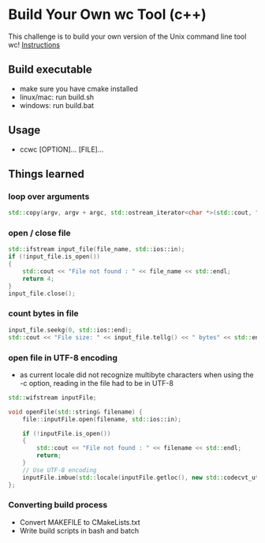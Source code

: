 # Build Your Own wc Tool (c++)
This challenge is to build your own version of the Unix command line tool wc!
[Instructions](https://codingchallenges.fyi/challenges/challenge-wc)


## Build executable

- make sure you have cmake installed
- linux/mac: run build.sh
- windows: run build.bat

## Usage
- ccwc [OPTION]... [FILE]...

## Things learned

### loop over arguments
```cpp
std::copy(argv, argv + argc, std::ostream_iterator<char *>(std::cout, "\n"));
```
### open / close file
```cpp
std::ifstream input_file(file_name, std::ios::in);
if (!input_file.is_open())
{
    std::cout << "File not found : " << file_name << std::endl;
    return 4;
}
input_file.close();
```

### count bytes in file
```cpp
input_file.seekg(0, std::ios::end);
std::cout << "File size: " << input_file.tellg() << " bytes" << std::endl;
```

### open file in UTF-8 encoding
- as current locale did not recognize multibyte characters when using the -c option, reading in the file had to be in UTF-8 

```cpp
std::wifstream inputFile;

void openFile(std::string& filename) {
    file::inputFile.open(filename, std::ios::in);

    if (!inputFile.is_open())
    {
        std::cout << "File not found : " << filename << std::endl;
        return;
    }
    // Use UTF-8 encoding
    inputFile.imbue(std::locale(inputFile.getloc(), new std::codecvt_utf8<wchar_t>));
};

```

### Converting build process
- Convert MAKEFILE to CMakeLists.txt
- Write build scripts in bash and batch